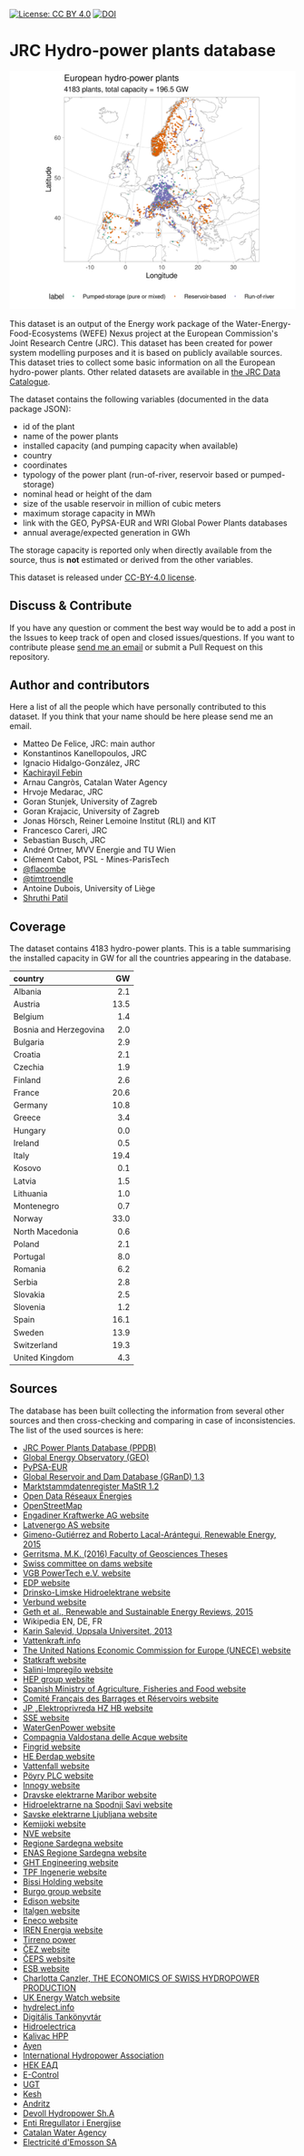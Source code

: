  [![License: CC BY 4.0](https://img.shields.io/badge/License-CC%20BY%204.0-lightgrey.svg)](https://creativecommons.org/licenses/by/4.0/)
 [![DOI](https://zenodo.org/badge/179688356.svg)](https://zenodo.org/badge/latestdoi/179688356)

# JRC Hydro-power plants database

![map of hydro-power plants](map-location.png)

This dataset is an output of the Energy work package of the Water-Energy-Food-Ecosystems (WEFE) Nexus project at the European Commission's Joint Research Centre (JRC). This dataset has been created for power system modelling purposes and it is based on publicly available sources. This dataset tries to collect some basic information on all the European hydro-power plants. Other related datasets are available in [the JRC Data Catalogue](https://data.jrc.ec.europa.eu/collection/id-00134).

The dataset contains the following variables (documented in the data package JSON):
  - id of the plant
  - name of the power plants
  - installed capacity (and pumping capacity when available)
  - country
  - coordinates
  - typology of the power plant (run-of-river, reservoir based or pumped-storage)
  - nominal head or height of the dam
  - size of the usable reservoir in million of cubic meters
  - maximum storage capacity in MWh
  - link with the GEO, PyPSA-EUR and WRI Global Power Plants databases
  - annual average/expected generation in GWh
  
The storage capacity is reported only when directly available from the source, thus is **not** estimated or derived from the other variables. 

This dataset is released under [CC-BY-4.0 license](https://creativecommons.org/licenses/by/4.0/).

## Discuss & Contribute
If you have any question or comment the best way would be to add a post in the Issues to keep track of open and closed issues/questions.
If you want to contribute please [send me an email](mailto:matteo.de-felice@ec.europa.eu) or submit a Pull Request on this repository. 

## Author and contributors
Here a list of all the people which have personally contributed to this dataset. If you think that your name should be here please send me an email.

   - Matteo De Felice, JRC: main author
   - Konstantinos Kanellopoulos, JRC
   - Ignacio Hidalgo-González, JRC
   - [Kachirayil Febin](https://github.com/febinka)
   - Arnau Cangròs, Catalan Water Agency
   - Hrvoje Medarac, JRC
   - Goran Stunjek, University of Zagreb
   - Goran Krajacic, University of Zagreb
   - Jonas Hörsch, Reiner Lemoine Institut (RLI) and KIT
   - Francesco Careri, JRC
   - Sebastian Busch, JRC
   - André Ortner, MVV Energie and TU Wien
   - Clément Cabot, PSL - Mines-ParisTech
   - [@flacombe](https://github.com/flacombe)
   - [@timtroendle](https://github.com/timtroendle)
   - Antoine Dubois, University of Liège
   - [Shruthi Patil](https://github.com/Shruthi-Patil)
   
## Coverage

The dataset contains 4183 hydro-power plants. This is a table summarising the installed capacity in GW for all the countries appearing in the database. 

|country                |   GW|
|:----------------------|----:|
|Albania                |  2.1|
|Austria                | 13.5|
|Belgium                |  1.4|
|Bosnia and Herzegovina |  2.0|
|Bulgaria               |  2.9|
|Croatia                |  2.1|
|Czechia                |  1.9|
|Finland                |  2.6|
|France                 | 20.6|
|Germany                | 10.8|
|Greece                 |  3.4|
|Hungary                |  0.0|
|Ireland                |  0.5|
|Italy                  | 19.4|
|Kosovo                 |  0.1|
|Latvia                 |  1.5|
|Lithuania              |  1.0|
|Montenegro             |  0.7|
|Norway                 | 33.0|
|North Macedonia        |  0.6|
|Poland                 |  2.1|
|Portugal               |  8.0|
|Romania                |  6.2|
|Serbia                 |  2.8|
|Slovakia               |  2.5|
|Slovenia               |  1.2|
|Spain                  | 16.1|
|Sweden                 | 13.9|
|Switzerland            | 19.3|
|United Kingdom         |  4.3|

## Sources

The database has been built collecting the information from several other sources and then cross-checking and comparing in case of inconsistencies. The list of the used sources is here:

  - [JRC Power Plants Database (PPDB)](https://zenodo.org/record/3349843)
  - [Global Energy Observatory (GEO)](http://globalenergyobservatory.org/)
  - [PyPSA-EUR](https://github.com/PyPSA/pypsa-eur)
  - [Global Reservoir and Dam Database (GRanD) 1.3](http://globaldamwatch.org/) 
  - [Marktstammdatenregister MaStR 1.2](https://www.marktstammdatenregister.de/MaStR)
  - [Open Data Réseaux Énergies](https://opendata.reseaux-energies.fr/pages/accueil/)
  - [OpenStreetMap](www.openstreetmap.org)
  - [Engadiner Kraftwerke AG website](https://www.ekwstrom.ch/startseite.html)
  - [Latvenergo AS website](https://www.latvenergo.lv/)
  - [Gimeno-Gutiérrez and Roberto Lacal-Arántegui, Renewable Energy, 2015](https://www.sciencedirect.com/science/article/pii/S096014811400706X)
  - [Gerritsma, M.K. (2016) Faculty of Geosciences Theses](https://dspace.library.uu.nl/handle/1874/339185)
  - [Swiss committee on dams website](http://swissdams.ch/)
  - [VGB PowerTech e.V. website](https://www.vgb.org/)
  - [EDP website](www.edp.pt)
  - [Drinsko-Limske Hidroelektrane website](http://dlhe.rs/)
  - [Verbund website](https://www.verbund.com/)
  - [Geth et al., Renewable and Sustainable Energy Reviews, 2015](https://www.sciencedirect.com/science/article/pii/S1364032115007923)
  - Wikipedia EN, DE, FR
  - [Karin Salevid, Uppsala Universitet, 2013](https://uu.diva-portal.org/smash/get/diva2:661286/FULLTEXT01.pdf)
  - [Vattenkraft.info](https://vattenkraft.info/)
  - [The United Nations Economic Commission for Europe (UNECE) website](http://www.unece.org/)
  - [Statkraft website](https://www.statkraft.com/)
  - [Salini-Impregilo website](www.salini-impregilo.com)
  - [HEP group website](hep.hr)
  - [Spanish Ministry of Agriculture, Fisheries and Food website](https://www.mapama.gob.es/)
  - [Comité Français des Barrages et Réservoirs website](http://www.barrages-cfbr.eu/)
  - [JP „Elektroprivreda HZ HB website](https://www.ephzhb.ba/)
  - [SSE website](https://sse.com/)
  - [WaterGenPower website](https://www.watergenpower.eu/)
  - [Compagnia Valdostana delle Acque website](http://www.cvaspa.it/)
  - [Fingrid website](https://www.fingrid.fi/)
  - [HE Đerdap website](http://www.djerdap.rs/)
  - [Vattenfall website](http://www.vattenfall.se/)
  - [Pöyry PLC website](https://www.poyry.com/)
  - [Innogy website](https://www.innogy.com/)
  - [Dravske elektrarne Maribor website](http://www.dem.si/)
  - [Hidroelektrarne na Spodnji Savi website](http://www.he-ss.si/)
  - [Savske elektrarne Ljubljana website](http://www.sel.si/)
  - [Kemijoki website](https://www.kemijoki.fi)
  - [NVE website](https://www.nve.no/)
  - [Regione Sardegna website](https://www.regione.sardegna.it)
  - [ENAS Regione Sardegna website](http://www.enas.sardegna.it)
  - [GHT Engineering website](http://www.ghtengineering.it)
  - [TPF Ingenerie website](https://tpf.eu/)
  - [Bissi Holding website](http://www.bissiholding.com)
  - [Burgo group website](https://www.burgo.com)
  - [Edison website](https://www.edison.it)
  - [Italgen website](http://www.italgen.it/)
  - [Eneco website](http://www.eneco.it/it/home.html)
  - [IREN Energia website](http://www.irenenergia.it)
  - [Tirreno power](http://www.tirrenopower.com)
  - [ČEZ website](https://www.cez.cz)
  - [ČEPS website](https://www.ceps.cz/cs/)
  - [ESB website](https://www.esb.ie)
  - [Charlotta Canzler, THE ECONOMICS OF SWISS HYDROPOWER PRODUCTION](https://ivm.vu.nl/en/Images/Canzler_Charlotta_-_Thesis_Charlotta_Canzler_PDF_tcm234-352241.pdf)
  - [UK Energy Watch website](http://www.ukenergywatch.org)
  - [hydrelect.info](http://www.hydrelect.info/)
  - [Digitális Tankönyvtár](https://www.tankonyvtar.hu/en)
  - [Hidroelectrica](www.hidroelectrica.ro)
  - [Kalivac HPP](http://kalivachpp.com/)
  - [Ayen](http://www.ayen.com.tr/eng/)
  - [International Hydropower Association](https://www.hydropower.org/)
  - [НЕК ЕАД](https://vec.nek.bg/)
  - [E-Control](www.e-control.at)
  - [UGT](https://www.ugt.es/)
  - [Kesh](http://kesh.al/)
  - [Andritz](https://www.andritz.com/group-en)
  - [Devoll Hydropower Sh.A](www.devollhydropower.al)
  - [Enti Rregullator i Energjise](https://ere.gov.al/)
  - [Catalan Water Agency](http://aca.gencat.cat/ca/inici)
  - [Electricité d'Emosson SA](http://www.emosson.ch)
